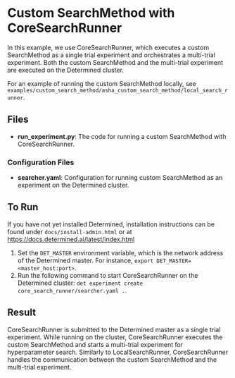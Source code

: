 # Custom SearchMethod with CoreSearchRunner

In this example, we use CoreSearchRunner, which executes a custom SearchMethod as a single trial experiment and 
orchestrates a multi-trial experiment. Both the custom SearchMethod and the multi-trial experiment are executed 
on the Determined cluster.

For an example of running the custom SearchMethod locally, 
see `examples/custom_search_method/asha_custom_search_method/local_search_runner`.

## Files
* **run_experiment.py**: The code for running a custom SearchMethod with CoreSearchRunner.

### Configuration Files
* **searcher.yaml**: Configuration for running custom SearchMethod as an experiment on the Determined cluster. 


## To Run
If you have not yet installed Determined, installation instructions can be found
under `docs/install-admin.html` or at https://docs.determined.ai/latest/index.html

1. Set the `DET_MASTER` environment variable, which is the network address of the Determined master.
For instance, `export DET_MASTER=<master_host:port>`.
2. Run the following command to start CoreSearchRunner on the Determined cluster: `det experiment create core_search_runner/searcher.yaml .`.

## Result
CoreSearchRunner is submitted to the Determined master as a single trial experiment.
While running on the cluster, CoreSearchRunner executes the custom SearchMethod and starts a multi-trial experiment
for hyperparameter search. Similarly to LocalSearchRunner, CoreSearchRunner handles the communication between the 
custom SearchMethod and the multi-trial experiment.